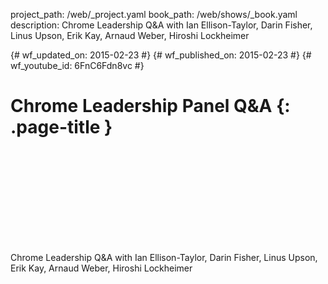 project_path: /web/_project.yaml
book_path: /web/shows/_book.yaml
description: Chrome Leadership Q&A with Ian Ellison-Taylor, Darin Fisher, Linus Upson, Erik Kay, Arnaud Weber, Hiroshi Lockheimer

{# wf_updated_on: 2015-02-23 #}
{# wf_published_on: 2015-02-23 #}
{# wf_youtube_id: 6FnC6Fdn8vc #}

# Chrome Leadership Panel Q&A {: .page-title }


<div class="video-wrapper">
  <iframe class="devsite-embedded-youtube-video" data-video-id="6FnC6Fdn8vc"
          data-autohide="1" data-showinfo="0" frameborder="0" allowfullscreen>
  </iframe>
</div>


Chrome Leadership Q&A with Ian Ellison-Taylor, Darin Fisher, Linus Upson, Erik Kay, Arnaud Weber, Hiroshi Lockheimer
